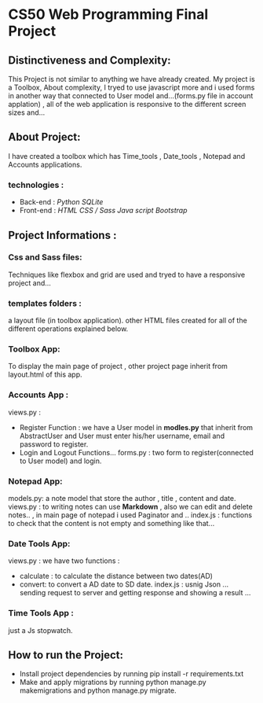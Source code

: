  # CS50 Web Programming Final Project
 
 ## Distinctiveness and Complexity:
 This Project is not similar to anything we have already created. My project is a Toolbox,
About complexity, I tryed to use javascript more and i used forms in another way that connected to User model and...(forms.py file in account applation) , all of the web application is responsive to the different screen sizes and...

## About Project:
I have created a toolbox which has Time_tools , Date_tools , Notepad and Accounts applications.
### technologies :
* Back-end : 
*Python*
*SQLite*
* Front-end :
*HTML*
*CSS / Sass*
*Java script*
*Bootstrap*

## Project Informations :


### Css and Sass files: 
Techniques like flexbox and grid are used and tryed to have a responsive project and...
### templates folders :
a layout file (in toolbox application). other HTML files created for all of the different operations explained below.


### Toolbox App:
To display the main page of project , other project page inherit from layout.html of this app.
### Accounts App :
views.py :
- Register Function :
we have a User model in **modles.py** that inherit from AbstractUser and User must enter his/her username, email and password to register.
- Login and Logout Functions...
forms.py :
two form to register(connected to User model) and login.
### Notepad App:
models.py:
a note model that store the author , title , content and date.
views.py :
to writing notes can use **Markdown** , also we can edit and delete notes.. , in main page of notepad i used Paginator and ..
index.js :
functions to check that the content is not empty and something like that...
### Date Tools App:
views.py :
we have two functions :
- calculate :
to calculate the distance between two dates(AD)
- convert:
to convert a  AD date to SD date.
index.js :
usnig Json ... sending request to server and getting response and showing a result ...
### Time Tools App :
just a Js stopwatch.
## How to run the Project:
- Install project dependencies by running pip install -r requirements.txt
- Make and apply migrations by running python manage.py makemigrations and python manage.py migrate.
